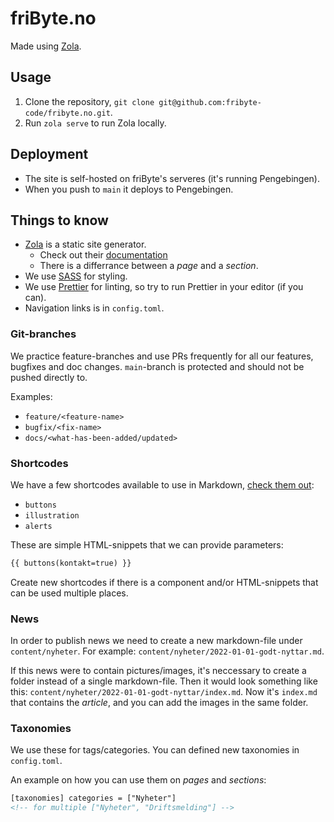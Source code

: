 # friByte.no

Made using [Zola][zola].

## Usage

1. Clone the repository, `git clone git@github.com:fribyte-code/fribyte.no.git`.
2. Run `zola serve` to run Zola locally.

## Deployment

- The site is self-hosted on friByte's serveres (it's running Pengebingen).
- When you push to `main` it deploys to Pengebingen.

## Things to know

- [Zola][zola] is a static site generator.
  - Check out their [documentation][zola_docs]
  - There is a differrance between a _page_ and a _section_.
- We use [SASS][sass] for styling.
- We use [Prettier][prettier] for linting, so try to run Prettier in your editor
  (if you can).
- Navigation links is in `config.toml`.

### Git-branches

We practice feature-branches and use PRs frequently for all our features,
bugfixes and doc changes. `main`-branch is protected and should not be pushed
directly to.

Examples:
- `feature/<feature-name>`
- `bugfix/<fix-name>`
- `docs/<what-has-been-added/updated>`


### Shortcodes

We have a few shortcodes available to use in Markdown, [check them
out][shortcodes]:

- `buttons`
- `illustration`
- `alerts`

These are simple HTML-snippets that we can provide parameters:

```md
{{ buttons(kontakt=true) }}
```

Create new shortcodes if there is a component and/or HTML-snippets that can be
used multiple places.

### News

In order to publish news we need to create a new markdown-file under
`content/nyheter`. For example: 
`content/nyheter/2022-01-01-godt-nyttar.md`.

If this news were to contain pictures/images, it's neccessary to create a folder
instead of a single markdown-file. Then it would look something like this:
`content/nyheter/2022-01-01-godt-nyttar/index.md`. Now it's `index.md` that
contains the _article_, and you can add the images in the same folder.

### Taxonomies

We use these for tags/categories. You can defined new taxonomies in
`config.toml`.

An example on how you can use them on _pages_ and _sections_:

```html
[taxonomies] categories = ["Nyheter"]
<!-- for multiple ["Nyheter", "Driftsmelding"] -->
```

[zola]: https://getzola.org
[zola_docs]: https://getzola.org/documentation
[sass]: https://sass-lang.com
[prettier]: https://prettier.io/
[shortcodes]: https://github.com/fribyte-code/fribyte.no/tree/main/templates/shortcodes
